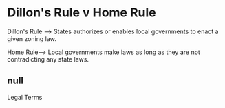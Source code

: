 # Dillon's Rule v Home Rule

Dillon's Rule --> States authorizes or enables local governments to enact a given zoning law. 

Home Rule--> Local governments make laws as long as they are not contradicting any state laws. 

## null

Legal Terms

